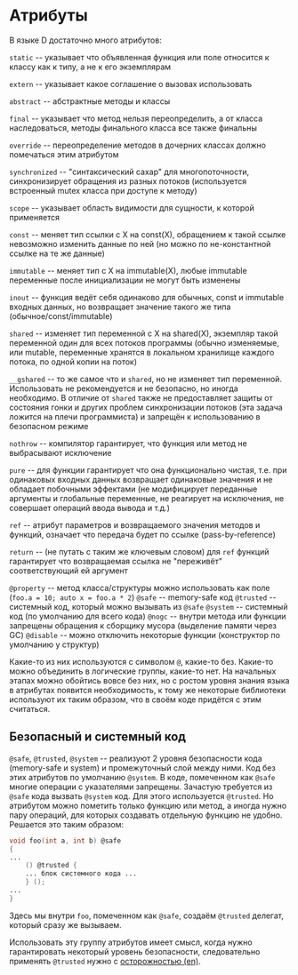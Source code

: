 # Атрибуты

В языке D достаточно много атрибутов:

`static` -- указывает что объявленная функция или поле относится к классу как к типу, а не к его экземплярам 

`extern` -- указывает какое соглашение о вызовах использовать

`abstract` -- абстрактные методы и классы

`final` -- указывает что метод нельзя переопределить, а от класса наследоваться, методы финального класса все также финальны

`override` -- переопределение методов в дочерних классах должно помечаться этим атрибутом

`synchronized` -- "синтаксический сахар" для многопоточности, синхронизирует обращения из разных потоков (используется встроенный mutex класса при доступе к методу)

`scope` -- указывает область видимости для сущности, к которой применяется

`const` -- меняет тип ссылки с X на const(X), обращением к такой ссылке невозможно изменить данные по ней (но можно по не-константной ссылке на те же данные)

`immutable` -- меняет тип с X на immutable(X), любые immutable переменные после инициализации не могут быть изменены

`inout` -- функция ведёт себя одинаково для обычных, const и immutable входных данных, но возвращает значение такого же типа (обычное/const/immutable)

`shared` -- изменяет тип переменной с X на shared(X), экземпляр такой переменной один для всех потоков программы (обычно изменяемые, или mutable, переменные хранятся в локальном хранилище каждого потока, по одной копии на поток)

`__gshared` -- то же самое что и `shared`, но не изменяет тип переменной. Использовать не рекомендуется и не безопасно, но иногда необходимо. В отличие от `shared` также не предоставляет защиты от состояния гонки и других проблем синхронизации потоков (эта задача ложится на плечи программиста) и запрещён к использованию в безопасном режиме

`nothrow` -- компилятор гарантирует, что функция или метод не выбрасывают исключение

`pure` -- для функции гарантирует что она функционально чистая, т.е. при одинаковых входных данных возвращает одинаковые значения и не обладает побочными эффектами (не модифицирует переданные аргументы и глобальные переменные, не реагирует на исключения, не совершает операций ввода вывода и т.д.)

`ref` -- атрибут параметров и возвращаемого значения методов и функций, означает что передача будет по ссылке (pass-by-reference)

`return` -- (не путать с таким же ключевым словом) для `ref` функций гарантирует что возвращаемая ссылка не "переживёт" соответствующий ей аргумент

`@property` -- метод класса/структуры можно использовать как поле (`foo.a = 10; auto x = foo.a * 2`)
`@safe` -- memory-safe код
`@trusted` -- системный код, который можно вызывать из `@safe`
`@system` -- системный код (по умолчанию для всего кода)
`@nogc` -- внутри метода или функции запрещены обращения к сборщику мусора (выделение памяти через GC)
`@disable` -- можно отключить некоторые функции (конструктор по умолчанию у структур)

Какие-то из них используются с символом `@`, какие-то без. Какие-то можно объединить в логические группы,
какие-то нет. На начальных этапах можно обойтись вовсе без них, но с ростом уровня знания языка в атрибутах
появится необходимость, к тому же некоторые библиотеки используют их таким образом, что в своём коде придётся
с этим считаться.

## Безопасный и системный код

`@safe`, `@trusted`, `@system` -- реализуют 2 уровня безопасности кода (memory-safe и system) и промежуточный
слой между ними. Код без этих атрибутов по умолчанию `@system`. В коде, помеченном как `@safe` многие
операции с указателями запрещены. Зачастую требуется из `@safe` кода вызвать `@system` код. Для этого
используется `@trusted`. Но атрибутом можно пометить только функцию или метод, а иногда нужно пару операций,
для которых создавать отдельную функцию не удобно. Решается это таким образом:

```d
void foo(int a, int b) @safe
{
...
    () @trusted {
    ... блок системного кода ...
    } ();
...
}
```
Здесь мы внутри `foo`, помеченном как `@safe`, создаём `@trusted` делегат, который сразу же вызываем.

Использовать эту группу атрибутов имеет смысл, когда нужно гарантировать некоторый уровень безопасности, следовательно
применять `@trusted` нужно с [осторожностью (en)](https://dlang.org/blog/2016/09/28/how-to-write-trusted-code-in-d/).

